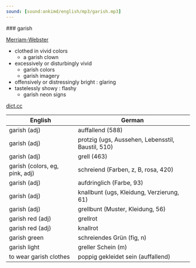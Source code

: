 ```yaml
---
sound: [sound:ankimd/english/mp3/garish.mp3]
---
```


\### garish

[Merriam-Webster](https://www.merriam-webster.com/dictionary/garish)

- clothed in vivid colors
    - a garish clown
- excessively or disturbingly vivid
    - garish colors
    - garish imagery
- offensively or distressingly bright : glaring
- tastelessly showy : flashy
    - garish neon signs

[dict.cc](https://www.dict.cc/garish)

| English        | German       |
| -------------- | ------------ |
| garish (adj) | auffallend (588) |
| garish (adj) | protzig (ugs, Aussehen, Lebensstil, Baustil, 510) |
| garish (adj) | grell (463) |
| garish (colors, eg, pink, adj) | schreiend (Farben, z, B, rosa, 420) |
| garish (adj) | aufdringlich (Farbe, 93) |
| garish (adj) | knallbunt (ugs, Kleidung, Verzierung, 61) |
| garish (adj) | grellbunt (Muster, Kleidung, 56) |
| garish red (adj) | grellrot |
| garish red (adj) | knallrot |
| garish green | schreiendes Grün (fig, n) |
| garish light | greller Schein (m) |
| to wear garish clothes | poppig gekleidet sein (auffallend) |
